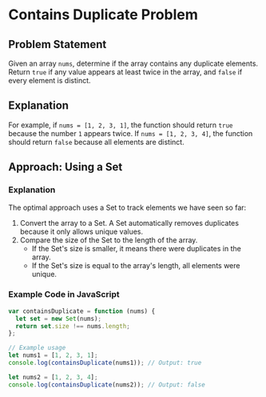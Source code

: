 # Contains Duplicate Problem

## Problem Statement

Given an array `nums`, determine if the array contains any duplicate elements. Return `true` if any value appears at least twice in the array, and `false` if every element is distinct.

## Explanation

For example, if `nums = [1, 2, 3, 1]`, the function should return `true` because the number `1` appears twice. If `nums = [1, 2, 3, 4]`, the function should return `false` because all elements are distinct.

## Approach: Using a Set

### Explanation

The optimal approach uses a Set to track elements we have seen so far:

1. Convert the array to a Set. A Set automatically removes duplicates because it only allows unique values.
2. Compare the size of the Set to the length of the array.
   - If the Set's size is smaller, it means there were duplicates in the array.
   - If the Set's size is equal to the array's length, all elements were unique.

### Example Code in JavaScript

```javascript
var containsDuplicate = function (nums) {
  let set = new Set(nums);
  return set.size !== nums.length;
};

// Example usage
let nums1 = [1, 2, 3, 1];
console.log(containsDuplicate(nums1)); // Output: true

let nums2 = [1, 2, 3, 4];
console.log(containsDuplicate(nums2)); // Output: false
```
